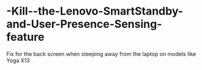 # -Kill--the-Lenovo-SmartStandby-and-User-Presence-Sensing-feature
Fix for the back screen when steeping away from the laptop on models like Yoga X13
